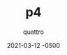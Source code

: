 ---
layout: default
title: p4
description: "I'm a very very very Lorem Ipsum is simply dummy text of the printing and typesetting industry. very very long description"
author: quattro
date: 2021-03-12 -0500
preview_link: /../assets/posts_previews/preview_p3.png
alt_preview: I'm alt preview
external_url: https://google.com
external_site: Google
---